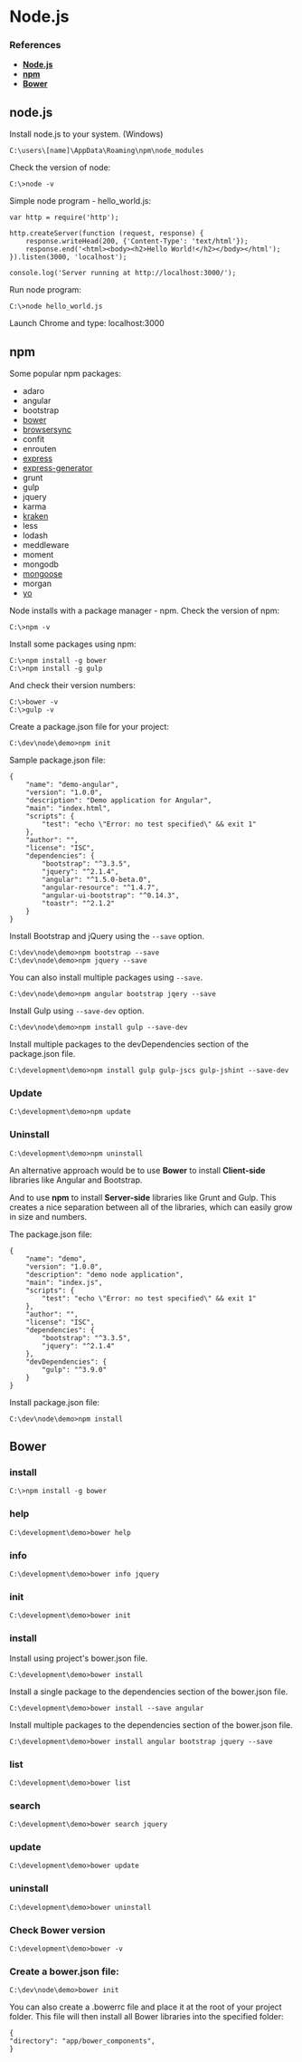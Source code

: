 # Node.js

### References

- **[Node.js](https://nodejs.org/en/)**
- **[npm](https://www.npmjs.com/)**
- **[Bower](http://bower.io/)**

## node.js

Install node.js to your system. (Windows)

	C:\users\[name]\AppData\Roaming\npm\node_modules

Check the version of node:

	C:\>node -v

Simple node program - hello_world.js:

	var http = require('http');

	http.createServer(function (request, response) {
		response.writeHead(200, {'Content-Type': 'text/html'});
		response.end('<html><body><h2>Hello World!</h2></body></html');
	}).listen(3000, 'localhost');

	console.log('Server running at http://localhost:3000/');

Run node program:

	C:\>node hello_world.js

Launch Chrome and type: localhost:3000

## npm

Some popular npm packages: 

- adaro
- angular
- bootstrap
- <a href="http://bower.io/" target="_blank">bower</a>
- <a href="https://browsersync.io/" target="_blank">browsersync</a>
- confit
- enrouten
- <a href="http://expressjs.com/" target="_blank">express</a>
- <a href="http://expressjs.com/en/starter/generator.html" target="_blank">express-generator</a>
- grunt
- gulp
- jquery
- karma
- <a href="http://krakenjs.com/" target="_blank">kraken</a>
- less
- lodash
- meddleware
- moment
- mongodb
- <a href="http://mongoosejs.com/" target="_blank">mongoose</a>
- morgan
- <a href="http://yeoman.io/" target="_blank">yo</a>

Node installs with a package manager - npm. 
Check the version of npm:

	C:\>npm -v

Install some packages using npm:

	C:\>npm install -g bower
	C:\>npm install -g gulp

And check their version numbers:

	C:\>bower -v
	C:\>gulp -v

Create a package.json file for your project:

	C:\dev\node\demo>npm init

Sample package.json file:

	{
		"name": "demo-angular",
		"version": "1.0.0",
		"description": "Demo application for Angular",
		"main": "index.html",
		"scripts": {
			"test": "echo \"Error: no test specified\" && exit 1"
		},
		"author": "",
		"license": "ISC",
		"dependencies": {
			"bootstrap": "^3.3.5",
			"jquery": "^2.1.4",
			"angular": "^1.5.0-beta.0",
			"angular-resource": "^1.4.7",
			"angular-ui-bootstrap": "^0.14.3",
			"toastr": "^2.1.2"
		}
	}

Install Bootstrap and jQuery using the <code>--save</code> option. 

	C:\dev\node\demo>npm bootstrap --save
	C:\dev\node\demo>npm jquery --save

You can also install multiple packages using <code>--save</code>.

	C:\dev\node\demo>npm angular bootstrap jqery --save

Install Gulp using <code>--save-dev</code> option.

	C:\dev\node\demo>npm install gulp --save-dev

Install multiple packages to the devDependencies section of the package.json file.
	
	C:\development\demo>npm install gulp gulp-jscs gulp-jshint --save-dev

### Update

	C:\development\demo>npm update


### Uninstall

	C:\development\demo>npm uninstall



An alternative approach would be to use **Bower** to install **Client-side** libraries like Angular and Bootstrap. 

And to use **npm** to install **Server-side** libraries like Grunt and Gulp. This creates a nice separation between all of the libraries, which can easily grow in size and numbers.

The package.json file:

	{
  		"name": "demo",
  		"version": "1.0.0",
  		"description": "demo node application",
  		"main": "index.js",
  		"scripts": {
    		"test": "echo \"Error: no test specified\" && exit 1"
  		},
  		"author": "",
  		"license": "ISC",
  		"dependencies": {
    		"bootstrap": "^3.3.5",
    		"jquery": "^2.1.4"
  		},
  		"devDependencies": {
    		"gulp": "^3.9.0"
  		}
	}

Install package.json file:

	C:\dev\node\demo>npm install

## Bower

### install

	C:\>npm install -g bower

### help

	C:\development\demo>bower help

### info

	C:\development\demo>bower info jquery

### init

	C:\development\demo>bower init

### install

Install using project's bower.json file.

	C:\development\demo>bower install


Install a single package to the dependencies section of the bower.json file.
	
	C:\development\demo>bower install --save angular


Install multiple packages to the dependencies section of the bower.json file.
	
	C:\development\demo>bower install angular bootstrap jquery --save

### list
	
	C:\development\demo>bower list

### search

	C:\development\demo>bower search jquery

### update
	
	C:\development\demo>bower update

### uninstall
	
	C:\development\demo>bower uninstall

### Check Bower version
	
	C:\development\demo>bower -v

### Create a bower.json file:
	
	C:\dev\node\demo>bower init

You can also create a .bowerrc file and place it at the root of your project folder. This file will then install all Bower libraries into the specified folder:

    {
    "directory": "app/bower_components",
	}






